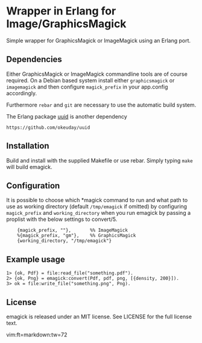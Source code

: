 # Wrapper in Erlang for Image/GraphicsMagick

Simple wrapper for GraphicsMagick or ImageMagick using an Erlang port.


## Dependencies

Either GraphicsMagick or ImageMagick commandline tools are of course
required. On a Debian based system install either `graphicsmagick` or
`imagemagick` and then configure `magick_prefix` in your app.config
accordingly.

Furthermore `rebar` and `git` are necessary to use the automatic build
system.

The Erlang package [uuid](https://github.com/okeuday/uuid) is another dependency

    https://github.com/okeuday/uuid


## Installation

Build and install with the supplied Makefile or use rebar. Simply typing
`make` will build emagick.


## Configuration

It is possible to choose which \*magick command to run and what path to
use as working directory (default `/tmp/emagick` if omitted) by
configuring `magick_prefix` and `working_directory` when you run emagick
by passing a proplist with the below settings to convert/5.

        {magick_prefix, ""},       %% ImageMagick
        %{magick_prefix, "gm"},    %% GraphicsMagick
        {working_directory, "/tmp/emagick"}


## Example usage

    1> {ok, Pdf} = file:read_file("something.pdf").
    2> {ok, Png} = emagick:convert(Pdf, pdf, png, [{density, 200}]).
    3> ok = file:write_file("something.png", Png).


## License

emagick is released under an MIT license. See LICENSE for the full
license text.


 vim:ft=markdown:tw=72
